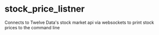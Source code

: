 # stock_price_listner
Connects to Twelve Data's stock market api via websockets to print stock prices to the command line
